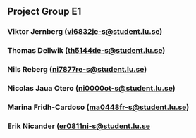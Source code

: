 ## Project Group E1
### Viktor Jernberg (vi6832je-s@student.lu.se)
### Thomas Dellwik (th5144de-s@student.lu.se)
### Nils Reberg (ni7877re-s@student.lu.se)
### Nicolas Jaua Otero (ni0000ot-s@student.lu.se) 
### Marina Fridh-Cardoso (ma0448fr-s@student.lu.se) 
### Erik Nicander (er0811ni-s@student.lu.se
